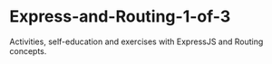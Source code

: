 # Express-and-Routing-1-of-3
Activities, self-education and exercises with ExpressJS and Routing concepts.
